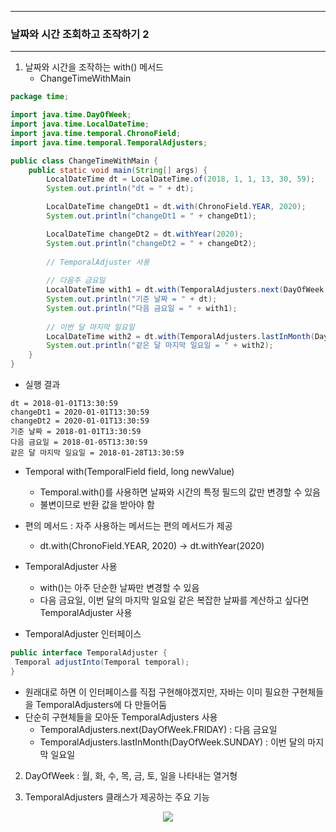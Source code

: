-----
### 날짜와 시간 조회하고 조작하기 2
-----
1. 날짜와 시간을 조작하는 with() 메서드
   - ChangeTimeWithMain
```java
package time;

import java.time.DayOfWeek;
import java.time.LocalDateTime;
import java.time.temporal.ChronoField;
import java.time.temporal.TemporalAdjusters;

public class ChangeTimeWithMain {
    public static void main(String[] args) {
        LocalDateTime dt = LocalDateTime.of(2018, 1, 1, 13, 30, 59);
        System.out.println("dt = " + dt);

        LocalDateTime changeDt1 = dt.with(ChronoField.YEAR, 2020);
        System.out.println("changeDt1 = " + changeDt1);

        LocalDateTime changeDt2 = dt.withYear(2020);
        System.out.println("changeDt2 = " + changeDt2);
        
        // TemporalAdjuster 사용 
        
        // 다음주 금요일
        LocalDateTime with1 = dt.with(TemporalAdjusters.next(DayOfWeek.FRIDAY));
        System.out.println("기준 날짜 = " + dt);
        System.out.println("다음 금요일 = " + with1);
        
        // 이번 달 마지막 일요일
        LocalDateTime with2 = dt.with(TemporalAdjusters.lastInMonth(DayOfWeek.SUNDAY));
        System.out.println("같은 달 마지막 일요일 = " + with2);
    }
}
```
   - 실행 결과
```
dt = 2018-01-01T13:30:59
changeDt1 = 2020-01-01T13:30:59
changeDt2 = 2020-01-01T13:30:59
기준 날짜 = 2018-01-01T13:30:59
다음 금요일 = 2018-01-05T13:30:59
같은 달 마지막 일요일 = 2018-01-28T13:30:59
```

  - Temporal with(TemporalField field, long newValue)
     + Temporal.with()를 사용하면 날짜와 시간의 특정 필드의 값만 변경할 수 있음
     + 불변이므로 반환 값을 받아야 함

   - 편의 메서드 : 자주 사용하는 메서드는 편의 메서드가 제공
     + dt.with(ChronoField.YEAR, 2020) → dt.withYear(2020)

   - TemporalAdjuster 사용
      + with()는 아주 단순한 날짜만 변경할 수 있음
      + 다음 금요일, 이번 달의 마지막 일요일 같은 복잡한 날짜를 계산하고 싶다면 TemporalAdjuster 사용
   - TemporalAdjuster 인터페이스
```java
public interface TemporalAdjuster {
 Temporal adjustInto(Temporal temporal);
}
```
   - 원래대로 하면 이 인터페이스를 직접 구현해야겠지만, 자바는 이미 필요한 구현체들을 TemporalAdjusters에 다 만들어둠
   - 단순히 구현체들을 모아둔 TemporalAdjusters 사용
      + TemporalAdjusters.next(DayOfWeek.FRIDAY) : 다음 금요일
      + TemporalAdjusters.lastInMonth(DayOfWeek.SUNDAY) : 이번 달의 마지막 일요일
    
2. DayOfWeek : 월, 화, 수, 목, 금, 토, 일을 나타내는 열거형

3. TemporalAdjusters 클래스가 제공하는 주요 기능
<div align="center">
<img src="https://github.com/user-attachments/assets/e34d0234-a398-4b1b-9a71-7053ad7ca490">
</div>

